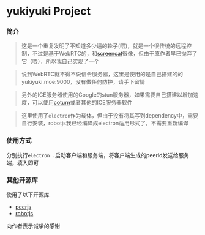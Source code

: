 # yukiyuki Project

### 简介

> 这是一个重复发明了不知道多少遍的轮子(喂)，就是一个很传统的远程控制，不过是基于WebRTC的，和[screencat](https://github.com/maxogden/screencat)很像，但由于原作者早已抛弃了它（喂），所以我自己实现了一个

> 说到WebRTC就不得不说信令服务器，这里是使用的是自己搭建的的yukiyuki.moe:9000，没有做任何防护，请手下留情

> 另外的ICE服务器使用的Google的stun服务器，如果需要自己搭建以增加速度，可以使用[coturn](https://github.com/coturn/coturn)或者其他的ICE服务器软件

> 这里使用了`electron`作为载体，但由于没有将其写到dependency中，需要自行安装，robotjs我已经编译成electron适用形式了，不需要重新编译

### 使用方式
分别执行`electron .`启动客户端和服务端，将客户端生成的peerid发送给服务端，填入即可    

### 其他开源库
使用了以下开源库    
* [peerjs](https://peerjs.com/)    
* [robotjs](https://robotjs.io/) 
   
向作者表示诚挚的感谢